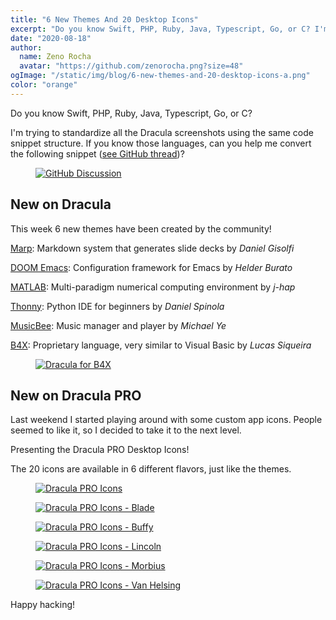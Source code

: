 ```yaml
---
title: "6 New Themes And 20 Desktop Icons"
excerpt: "Do you know Swift, PHP, Ruby, Java, Typescript, Go, or C? I'm trying to standardize all the Dracula screenshots using the same code snippet structure."
date: "2020-08-18"
author:
  name: Zeno Rocha
  avatar: "https://github.com/zenorocha.png?size=48"
ogImage: "/static/img/blog/6-new-themes-and-20-desktop-icons-a.png"
color: "orange"
---
```


Do you know Swift, PHP, Ruby, Java, Typescript, Go, or C?

I'm trying to standardize all the Dracula screenshots using the same code snippet structure. If you know those languages, can you help me convert the following snippet ([see GitHub thread](https://github.com/dracula/dracula-theme/discussions/444))?

<a href="https://github.com/dracula/dracula-theme/discussions/444">
  <figure>
    <img src="/static/img/blog/6-new-themes-and-20-desktop-icons-a.png" alt="GitHub Discussion" />
  </figure>
</a>
 
## New on Dracula

This week 6 new themes have been created by the community!

[Marp](/marp): Markdown system that generates slide decks by *Daniel Gisolfi*

[DOOM Emacs](/doom-emacs): Configuration framework for Emacs by *Helder Burato*

[MATLAB](/matlab): Multi-paradigm numerical computing environment by *j-hap*

[Thonny](/thonny): Python IDE for beginners by *Daniel Spinola*

[MusicBee](/musicbee): Music manager and player by *Michael Ye*

[B4X](/b4x): Proprietary language, very similar to Visual Basic by *Lucas Siqueira*

<a href="/b4x">
  <figure>
    <img src="/static/img/blog/6-new-themes-and-20-desktop-icons-b.png" alt="Dracula for B4X" />
  </figure>
</a>
 
## New on Dracula PRO

Last weekend I started playing around with some custom app icons. People seemed to like it, so I decided to take it to the next level. 

Presenting the Dracula PRO Desktop Icons!

The 20 icons are available in 6 different flavors, just like the themes.

<a href="/pro">
  <figure>
    <img src="/static/img/blog/6-new-themes-and-20-desktop-icons-c.jpeg" alt="Dracula PRO Icons" />
  </figure>
</a>

<a href="/pro">
  <figure>
    <img src="/static/img/blog/6-new-themes-and-20-desktop-icons-d.jpeg" alt="Dracula PRO Icons - Blade" />
  </figure>
</a>

<a href="/pro">
  <figure>
    <img src="/static/img/blog/6-new-themes-and-20-desktop-icons-e.jpeg" alt="Dracula PRO Icons - Buffy" />
  </figure>
</a>

<a href="/pro">
  <figure>
    <img src="/static/img/blog/6-new-themes-and-20-desktop-icons-f.jpeg" alt="Dracula PRO Icons - Lincoln" />
  </figure>
</a>

<a href="/pro">
  <figure>
    <img src="/static/img/blog/6-new-themes-and-20-desktop-icons-g.jpeg" alt="Dracula PRO Icons - Morbius" />
  </figure>
</a>

<a href="/pro">
  <figure>
    <img src="/static/img/blog/6-new-themes-and-20-desktop-icons-h.jpeg" alt="Dracula PRO Icons - Van Helsing" />
  </figure>
</a>

Happy hacking!